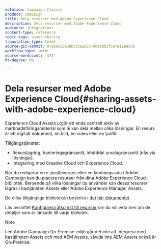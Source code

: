 ```yaml
---
solution: Campaign Classic
product: campaign
title: Dela resurser med Adobe Experience Cloud
description: Dela resurser med Adobe Experience Cloud
audience: integrations
content-type: reference
topic-tags: asset-sharing
translation-type: tm+mt
source-git-commit: 972885c3a38bcd3a260574bacbb3f507e11ae05b
workflow-type: tm+mt
source-wordcount: '173'
ht-degree: 0%

---
```



# Dela resurser med Adobe Experience Cloud{#sharing-assets-with-adobe-experience-cloud}

Experience Cloud Assets utgör ett enda centralt arkiv av marknadsföringsmaterial som ni kan dela mellan olika lösningar. En resurs är ett digitalt dokument, en bild, en video eller en ljudfil.

Tillgångstjänster:

* Resurslagring, hanteringsgränssnitt, inbäddat urvalsgränssnitt (nås via lösningar).
* Integrering med Creative Cloud och Experience Cloud.

När du redigerar en e-postleverans eller en landningssida i Adobe Campaign kan du placera resurser från dina Adobe Experience Cloud-bibliotek. Beroende på vilka lösningar du använder kan dessa resurser lagras i bastjänsten Assets eller Adobe Experience Manager Assets.

De olika tillgängliga biblioteken beskrivs i [det här dokumentet](https://docs.adobe.com/content/help/en/core-services/interface/assets/experience-cloud-assets.html).

Läs avsnittet [Konfigurera åtkomst till resurser](../../integrations/using/configuring-access-to-assets.md) om du vill veta mer om de detaljer som är länkade till varje bibliotek.

>[!NOTE]
>
>I en Adobe Campaign On-Premise-miljö går det inte att integrera med bastjänsten Assets och med AEM Assets, såvida inte AEM Assets också är On-Premise.

